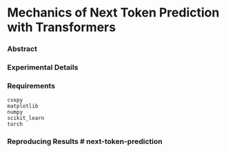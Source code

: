 
# Mechanics of Next Token Prediction with Transformers

### Abstract


### Experimental Details


### Requirements

```
cvxpy
matplotlib
numpy
scikit_learn
torch
```

### Reproducing Results # next-token-prediction
